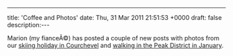 ---
title: 'Coffee and Photos'
date: Thu, 31 Mar 2011 21:51:53 +0000
draft: false
description:---

Marion (my fianceÃ©) has posted a couple of new posts with photos from our [skiing holiday in Courchevel](http://www.marionmouttou.co.uk/uncategorized/courchevel/ "skiing in courchevel - Marion's blog") and [walking in the Peak District in January](http://www.marionmouttou.co.uk/travel/walking-week-end-in-january/ "walking in peak district -Marion's blog").